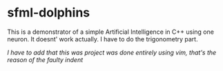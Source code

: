 # sfml-dolphins

This is a demonstrator of a simple Artificial Intelligence in C++ using one neuron.
It doesnt' work actually. I have to do the trigonometry part.

*I have to add that this was project was done entirely using vim, that's the reason of the faulty indent*
